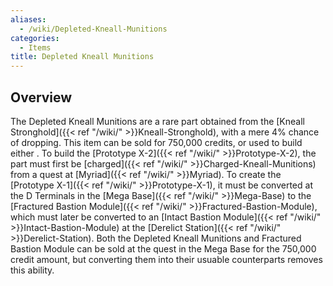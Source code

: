 ```yaml
---
aliases:
  - /wiki/Depleted-Kneall-Munitions
categories:
  - Items
title: Depleted Kneall Munitions
---
```


## Overview

The Depleted Kneall Munitions are a rare part obtained from the [Kneall Stronghold]({{< ref "/wiki/" >}}Kneall-Stronghold), with a mere 4% chance of dropping. This item can be sold for 750,000 credits, or used to build either . To build the [Prototype X-2]({{< ref "/wiki/" >}}Prototype-X-2), the part must first be [charged]({{< ref "/wiki/" >}}Charged-Kneall-Munitions) from a quest at [Myriad]({{< ref "/wiki/" >}}Myriad). To create the [Prototype X-1]({{< ref "/wiki/" >}}Prototype-X-1), it must be converted at the D Terminals in the [Mega Base]({{< ref "/wiki/" >}}Mega-Base) to the [Fractured Bastion Module]({{< ref "/wiki/" >}}Fractured-Bastion-Module), which must later be converted to an [Intact Bastion Module]({{< ref "/wiki/" >}}Intact-Bastion-Module) at the [Derelict Station]({{< ref "/wiki/" >}}Derelict-Station). Both the Depleted Kneall Munitions and Fractured Bastion Module can be sold at the quest in the Mega Base for the 750,000 credit amount, but converting them into their usuable counterparts removes this ability.
